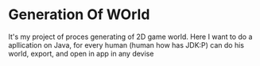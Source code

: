 # Generation Of WOrld
It's my project of proces generating of 2D game world.
Here I want to do a apllication on Java, for every human (human how has JDK:P) can do his world, export, and open in app in any devise
